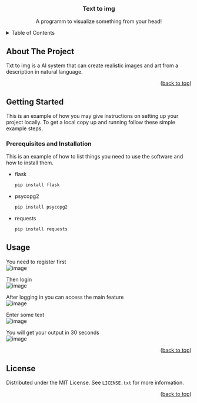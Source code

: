 



<!-- PROJECT SHIELDS -->



<!-- PROJECT LOGO -->
<br />
<div align="center">


  <h3 align="center">Text to img</h3>

  <p align="center">
    A programm to visualize something from your head!
    
  </p>
</div>



<!-- TABLE OF CONTENTS -->
<details>
  <summary>Table of Contents</summary>
  <ol>
    <li>
      <a href="#about-the-project">About The Project</a>
    </li>
    <li>
      <a href="#getting-started">Getting Started</a>
      <ul>
        <li><a href="#prerequisites-and-installation">Prerequisites</a></li>
      </ul>
    </li>
    <li><a href="#usage">Usage</a></li>
    <li><a href="#license">License</a></li>
  </ol>
</details>



<!-- ABOUT THE PROJECT -->
## About The Project

Txt to img is a AI system that can create realistic images and art from a description in natural language.

<p align="right">(<a href="#readme-top">back to top</a>)</p>




<!-- GETTING STARTED -->
## Getting Started

This is an example of how you may give instructions on setting up your project locally.
To get a local copy up and running follow these simple example steps.

### Prerequisites and Installation

This is an example of how to list things you need to use the software and how to install them.
* flask
  ```sh
  pip install flask
  ```
* psycopg2
  ```sh
  pip install psycopg2
  ```
* requests
  ```sh
  pip install requests
  ```


<!-- USAGE EXAMPLES -->
## Usage

You need to register first
<br />
![image](https://user-images.githubusercontent.com/69069541/198975792-43e5d4d2-3be1-4c9d-ac13-bb6d9fbf0dc5.png)
<br />

Then login
 <br />
![image](https://user-images.githubusercontent.com/69069541/198975874-7ed6d288-7e17-4d99-af1e-586157a65218.png)
<br />

After logging in you can access the main feature
<br />
![image](https://user-images.githubusercontent.com/69069541/198975991-ada0f0ae-4327-4902-bd2f-0361148abeb9.png)
<br />

Enter some text
<br />
![image](https://user-images.githubusercontent.com/69069541/198976058-9a8e8479-7ea3-4046-8551-c6f7afb9a042.png)
<br />

You will get your output in 30 seconds
<br />
![image](https://user-images.githubusercontent.com/69069541/198976164-b367d836-4e3b-4073-8485-50f58782209d.png)
<br />

<p align="right">(<a href="#readme-top">back to top</a>)</p>





<!-- LICENSE -->
## License

Distributed under the MIT License. See `LICENSE.txt` for more information.

<p align="right">(<a href="#readme-top">back to top</a>)</p>


